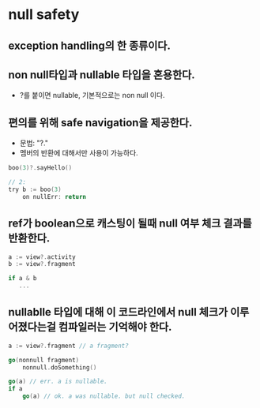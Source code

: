 # null safety

## exception handling의 한 종류이다.

## non null타입과 nullable 타입을 혼용한다.

* ?를 붙이면 nullable, 기본적으로는 non null 이다.

## 편의를 위해 safe navigation을 제공한다.

* 문법: "?."
* 멤버의 반환에 대해서만 사용이 가능하다.

```go
boo(3)?.sayHello()

// 2:
try b := boo(3)
    on nullErr: return
```

## ref가 boolean으로 캐스팅이 될때 null 여부 체크 결과를 반환한다.

```go
a := view?.activity
b := view?.fragment

if a & b
   ... 
```

## nullablle 타입에 대해 이 코드라인에서 null 체크가 이루어졌다는걸 컴파일러는 기억해야 한다.

```go
a := view?.fragment // a fragment?

go(nonnull fragment)
    nonnull.doSomething()

go(a) // err. a is nullable.
if a
    go(a) // ok. a was nullable. but null checked.
```
